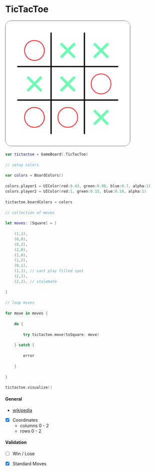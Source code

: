 # TicTacToe

![TicTacToe](./images/tictactoe.png?raw=true)

```swift
var tictactoe = GameBoard(.TicTacToe)

// setup colors

var colors = BoardColors()

colors.player1 = UIColor(red:0.43, green:0.98, blue:0.7, alpha:1)
colors.player2 = UIColor(red:1, green:0.15, blue:0.18, alpha:1)

tictactoe.boardColors = colors

// collection of moves

let moves: [Square] = [
 
    (1,1),
    (0,0),
    (0,2),
    (2,0),
    (1,0),
    (1,2),
    (0,1),
    (1,1), // cant play filled spot
    (2,1),
    (2,2), // stalemate
    
]

// loop moves

for move in moves {
    
    do {
        
        try tictactoe.move(toSquare: move)
        
    } catch {
        
        error
        
    }
    
}

tictactoe.visualize()
```

#### General

- [wikipedia](https://en.wikipedia.org/wiki/Tic-tac-toe)
- [x] Coordinates
	- columns 0 - 2
	- rows 0 - 2

#### Validation

- [ ] Win / Lose

- [x] Standard Moves